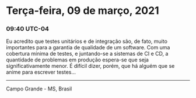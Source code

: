 # Terça-feira, 09 de março, 2021

### 09:40 UTC-04

Eu acredito que testes unitários e de integração são, de fato, muito importantes
para a garantia de qualidade de um software. Com uma cobertura mínima de testes,
e juntando-se a sistemas de CI e CD, a quantidade de problemas em produção espera-se
que seja significativamente menor. É difícil dizer, porém, que há alguém que se
anime para escrever testes...

---

Campo Grande - MS, Brasil
